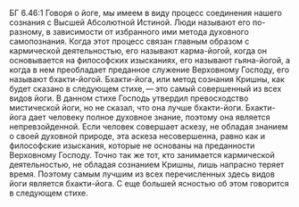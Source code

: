 БГ 6.46:1	Говоря о йоге, мы имеем в виду процесс соединения нашего сознания с Высшей Абсолютной Истиной. Люди называют его по-разному, в зависимости от избранного ими метода духовного самопознания. Когда этот процесс связан главным образом с кармической деятельностью, его называют карма-йогой, когда он основывается на философских изысканиях, его называют гьяна-йогой, а когда в нем преобладает преданное служение Верховному Господу, его называют бхакти-йогой. Бхакти-йога, или метод сознания Кришны, как будет сказано в следующем стихе, — это самый совершенный из всех видов йоги. В данном стихе Господь утвердил превосходство мистической йоги, но не сказал, что она лучше бхакти-йоги. Бхакти-йога дает человеку полное духовное знание, поэтому она является непревзойденной. Если человек совершает аскезу, не обладая знанием о своей духовной природе, эта аскеза несовершенна, равно как и философские изыскания, которые не основаны на преданности Верховному Господу. Точно так же тот, кто занимается кармической деятельностью, не обладая сознанием Кришны, лишь напрасно теряет время. Поэтому самым лучшим из всех перечисленных здесь видов йоги является бхакти-йога. С еще большей ясностью об этом говорится в следующем стихе.
